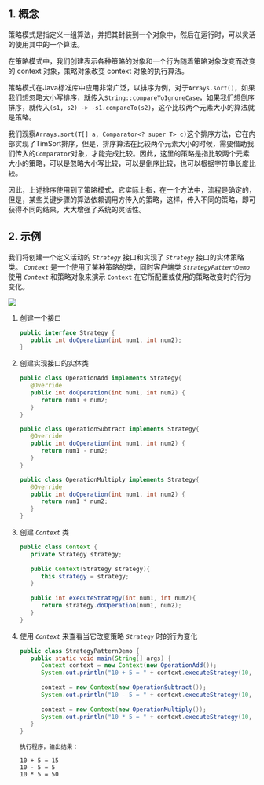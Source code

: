 ## 1. 概念

策略模式是指定义一组算法，并把其封装到一个对象中，然后在运行时，可以灵活的使用其中的一个算法。

在策略模式中，我们创建表示各种策略的对象和一个行为随着策略对象改变而改变的 context 对象，策略对象改变 context 对象的执行算法。

策略模式在Java标准库中应用非常广泛，以排序为例，对于`Arrays.sort()`，如果我们想忽略大小写排序，就传入`String::compareToIgnoreCase`，如果我们想倒序排序，就传入`(s1, s2) -> -s1.compareTo(s2)`，这个比较两个元素大小的算法就是策略。

我们观察`Arrays.sort(T[] a, Comparator<? super T> c)`这个排序方法，它在内部实现了TimSort排序，但是，排序算法在比较两个元素大小的时候，需要借助我们传入的`Comparator`对象，才能完成比较。因此，这里的策略是指比较两个元素大小的策略，可以是忽略大小写比较，可以是倒序比较，也可以根据字符串长度比较。

因此，上述排序使用到了策略模式，它实际上指，在一个方法中，流程是确定的，但是，某些关键步骤的算法依赖调用方传入的策略，这样，传入不同的策略，即可获得不同的结果，大大增强了系统的灵活性。

## 2. 示例

我们将创建一个定义活动的 *`Strategy`* 接口和实现了 *`Strategy`* 接口的实体策略类。 *`Context`* 是一个使用了某种策略的类，同时客户端类 *`StrategyPatternDemo`* 使用 *`Context`* 和策略对象来演示 `Context` 在它所配置或使用的策略改变时的行为变化。

![](https://chua-n.gitee.io/figure-bed/notebook/Java/80.jpg)

1. 创建一个接口

    ```java
    public interface Strategy {
       public int doOperation(int num1, int num2);
    }
    ```

2. 创建实现接口的实体类

    ```java
    public class OperationAdd implements Strategy{
       @Override
       public int doOperation(int num1, int num2) {
          return num1 + num2;
       }
    }
    ```

    ```java
    public class OperationSubtract implements Strategy{
       @Override
       public int doOperation(int num1, int num2) {
          return num1 - num2;
       }
    }
    ```

    ```java
    public class OperationMultiply implements Strategy{
       @Override
       public int doOperation(int num1, int num2) {
          return num1 * num2;
       }
    }
    ```

3. 创建 *`Context`* 类

    ```java
    public class Context {
       private Strategy strategy;
     
       public Context(Strategy strategy){
          this.strategy = strategy;
       }
     
       public int executeStrategy(int num1, int num2){
          return strategy.doOperation(num1, num2);
       }
    }
    ```

4. 使用 *`Context`* 来查看当它改变策略 *`Strategy`* 时的行为变化

    ```java
    public class StrategyPatternDemo {
       public static void main(String[] args) {
          Context context = new Context(new OperationAdd());    
          System.out.println("10 + 5 = " + context.executeStrategy(10, 5));
     
          context = new Context(new OperationSubtract());      
          System.out.println("10 - 5 = " + context.executeStrategy(10, 5));
     
          context = new Context(new OperationMultiply());    
          System.out.println("10 * 5 = " + context.executeStrategy(10, 5));
       }
    }
    ```

    ```text
    执行程序，输出结果：
    
    10 + 5 = 15
    10 - 5 = 5
    10 * 5 = 50
    ```

